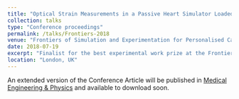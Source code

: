 ```yaml
---
title: "Optical Strain Measurements in a Passive Heart Simulator Loaded with different haemodynamic conditions"
collection: talks
type: "Conference proceedings"
permalink: /talks/Frontiers-2018
venue: "Frontiers of Simulation and Experimentation for Personalised Cardiovascular Management and Treatment conference"
date: 2018-07-19
excerpt: "Finalist for the best experimental work prize at the Frontiers of Simulation and Experimentation for Personalised Cardiovascular Management and Treatment [conference](http://www.vph-case.eu/index.php/ta05-london/)."
location: "London, UK"
---
```


An extended version of the Conference Article will be published in [Medical Engineering & Physics](https://www.journals.elsevier.com/medical-engineering-and-physics) and available to download soon.

